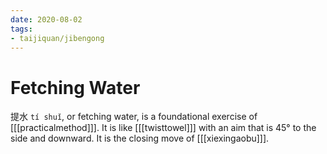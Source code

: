```yaml
---
date: 2020-08-02
tags:
- taijiquan/jibengong
---
```


# Fetching Water

提水 `tí shuǐ`, or fetching water, is a foundational exercise of [[[practicalmethod]]].  It is like [[[twisttowel]]] with an aim that is 45° to the side and downward.  It is the closing move of [[[xiexingaobu]]].
